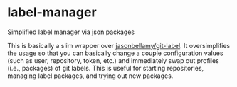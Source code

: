 # label-manager
Simplified label manager via json packages

This is basically a slim wrapper over [jasonbellamy/git-label](https://github.com/jasonbellamy/git-label). It oversimplifies
the usage so that you can basically change a couple configuration values (such as user, repository, token, etc.) and
immediately swap out profiles (i.e., packages) of git labels. This is useful for starting repositories, managing label packages,
and trying out new packages.

